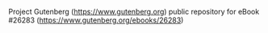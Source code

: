 Project Gutenberg (https://www.gutenberg.org) public repository for eBook #26283 (https://www.gutenberg.org/ebooks/26283)
